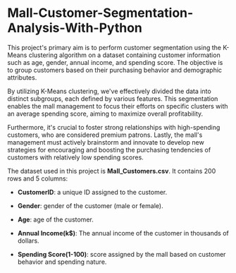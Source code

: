 # Mall-Customer-Segmentation-Analysis-With-Python
This project's primary aim is to perform customer segmentation using the K-Means clustering algorithm on a dataset containing customer information such as age, gender, annual income, and spending score. The objective is to group customers based on their purchasing behavior and demographic attributes.

By utilizing K-Means clustering, we've effectively divided the data into distinct subgroups, each defined by various features. This segmentation enables the mall management to focus their efforts on specific clusters with an average spending score, aiming to maximize overall profitability.

Furthermore, it's crucial to foster strong relationships with high-spending customers, who are considered premium patrons. Lastly, the mall's management must actively brainstorm and innovate to develop new strategies for encouraging and boosting the purchasing tendencies of customers with relatively low spending scores.


The dataset used in this project is **Mall_Customers.csv**.
It contains 200 rows and 5 columns:

* **CustomerID**: a unique ID assigned to the customer.

* **Gender**: gender of the customer (male or female).

* **Age**: age of the customer.

* **Annual Income(k$)**: The annual income of the customer in thousands of dollars.
  
* **Spending Score(1-100)**: score assigned by the mall based on customer behavior and spending nature.
